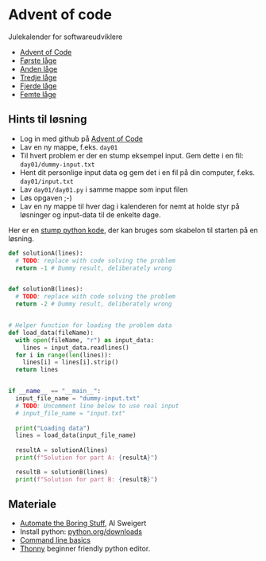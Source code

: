 # Advent of code

Julekalender for softwareudviklere

- [Advent of Code](https://adventofcode.com/)
- [Første låge](https://adventofcode.com/2022/day/1)
- [Anden låge](https://adventofcode.com/2022/day/2)
- [Tredje låge](https://adventofcode.com/2022/day/3)
- [Fjerde låge](https://adventofcode.com/2022/day/4)
- [Femte låge](https://adventofcode.com/2022/day/5)

## Hints til løsning
- Log in med github på [Advent of Code](https://adventofcode.com/)
- Lav en ny mappe, f.eks. `day01`
- Til hvert problem er der en stump eksempel input. Gem dette i en fil: `day01/dummy-input.txt`
- Hent dit personlige input data og gem det i en fil på din computer, f.eks. `day01/input.txt`
- Lav `day01/day01.py` i samme mappe som input filen
- Løs opgaven ;-)
- Lav en ny mappe til hver dag i kalenderen for nemt at holde styr på løsninger og input-data til de enkelte dage.

Her er en [stump python kode](template/dayXX.py), der kan bruges som skabelon til starten på en løsning.

```python
def solutionA(lines):
  # TODO: replace with code solving the problem
  return -1 # Dummy result, deliberately wrong


def solutionB(lines):
  # TODO: replace with code solving the problem
  return -2 # Dummy result, deliberately wrong


# Helper function for loading the problem data
def load_data(fileName):
  with open(fileName, "r") as input_data:
    lines = input_data.readlines()
  for i in range(len(lines)):
    lines[i] = lines[i].strip()
  return lines


if __name__ == "__main__":
  input_file_name = "dummy-input.txt"
  # TODO: Uncomment line below to use real input
  # input_file_name = "input.txt" 
  
  print("Loading data")
  lines = load_data(input_file_name)
  
  resultA = solutionA(lines)
  print(f"Solution for part A: {resultA}")

  resultB = solutionB(lines)
  print(f"Solution for part B: {resultB}")

```

## Materiale

- [Automate the Boring Stuff](https://automatetheboringstuff.com/#toc), Al Sweigert
- Install python: [python.org/downloads](https://www.python.org/downloads/)
- [Command line basics](https://getsrevel.github.io/tools/command-line/)
- [Thonny](https://thonny.org/) beginner friendly python editor.